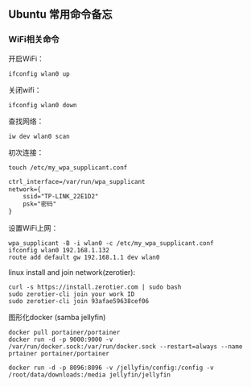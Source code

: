 ## Ubuntu 常用命令备忘
### WiFi相关命令
开启WiFi：

```shell
ifconfig wlan0 up
```

关闭wifi：

``` shell
ifconfig wlan0 down
```

查找网络：

```shell
iw dev wlan0 scan
```

初次连接：

```shell
touch /etc/my_wpa_supplicant.conf
```

```txt
ctrl_interface=/var/run/wpa_supplicant
network={
    ssid="TP-LINK_22E1D2"
    psk="密码"
}
```

设置WiFi上网：

```shell
wpa_supplicant -B -i wlan0 -c /etc/my_wpa_supplicant.conf
ifconfig wlan0 192.168.1.132
route add default gw 192.168.1.1 dev wlan0
```

linux install and join network(zerotier):

```shell
curl -s https://install.zerotier.com | sudo bash
sudo zerotier-cli join your work ID
sudo zerotier-cli join 93afae59638cef06
```

图形化docker  (samba jellyfin)

```shell
docker pull portainer/portainer
docker run -d -p 9000:9000 -v /var/run/docker.sock:/var/run/docker.sock --restart=always --name prtainer portainer/portainer

docker run -d -p 8096:8096 -v /jellyfin/config:/config -v /root/data/downloads:/media jellyfin/jellyfin
```

